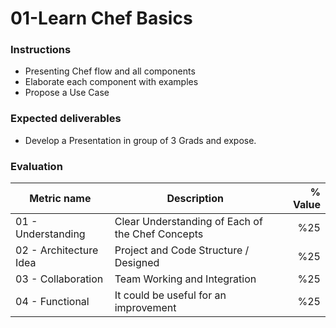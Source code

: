# 01-Learn Chef Basics 


### Instructions
- Presenting Chef flow and all components 
- Elaborate each component with examples 
- Propose a Use Case 



### Expected deliverables
- Develop a Presentation in group of 3 Grads and expose. 



### Evaluation

| Metric name | Description | % Value |
| ----------- |-------------| -------:|
| 01 - Understanding  | Clear Understanding of Each of the Chef Concepts | %25 |
| 02 - Architecture Idea   | Project and Code Structure / Designed | %25 |
| 03 - Collaboration   | Team Working and Integration | %25 |
| 04 - Functional   | It could be useful for an improvement | %25 |

